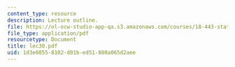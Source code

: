 ```yaml
---
content_type: resource
description: Lecture outline.
file: https://ol-ocw-studio-app-qa.s3.amazonaws.com/courses/18-443-statistics-for-applications-fall-2003/1d3e60558102d01bed51800a065d2aee_lec30.pdf
file_type: application/pdf
resourcetype: Document
title: lec30.pdf
uid: 1d3e6055-8102-d01b-ed51-800a065d2aee
---
```

